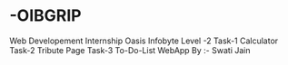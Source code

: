 # -OIBGRIP

Web Developement  Internship
Oasis Infobyte 
Level -2 
Task-1 Calculator
Task-2 Tribute Page
Task-3 To-Do-List WebApp
By :- Swati Jain
